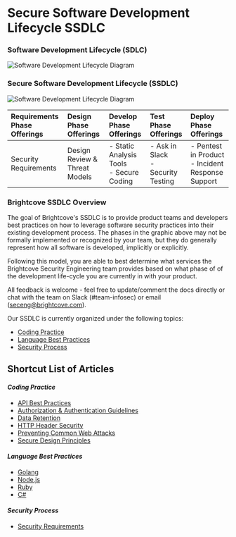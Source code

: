# Secure Software Development Lifecycle SSDLC

### Software Development Lifecycle (SDLC)
![Software Development Lifecycle Diagram](images/sdlc%20process%20graphic.png "SDLC Diagram")
### Secure Software Development Lifecycle (SSDLC)
![Software Development Lifecycle Diagram](images/ssdlc%20process%20graphic.png "SSDLC Diagram")

| Requirements Phase Offerings | Design Phase Offerings | Develop Phase Offerings | Test Phase Offerings| Deploy Phase Offerings |
| :--- | :--- | :--- | :--- | :--- |
| Security Requirements | Design Review & Threat Models |  - Static Analysis Tools<br> - Secure Coding | - Ask in Slack <br>- Security Testing | - Pentest in Product<br>- Incident Response Support |

### Brightcove SSDLC Overview

The goal of Brightcove's SSDLC is to provide product teams and developers best practices on how to leverage software security practices into their existing development process. The phases in the graphic above may not be formally implemented or recognized by your team, but they do generally represent how all software is developed, implicitly or explicitly. 

Following this model, you are able to best determine what services the Brightcove Security Engineering team provides based on what phase of of the development life-cycle you are currently in with your product.

All feedback is welcome - feel free to update/comment the docs directly or chat with the team on Slack (#team-infosec) or email (seceng@brightcove.com).

Our SSDLC is currently organized under the following topics:
- [Coding Practice](./Coding%20Practice)
- [Language Best Practices](./Language%20Best%20Practices)
- [Security Process](./Security%20Process)

## Shortcut List of Articles 
#### _Coding Practice_
- [API Best Practices](./Coding%20Practice/API-Best-Practices.md)
- [Authorization & Authentication Guidelines](./Coding%20Practice/AuthZ-AuthN-Guidelines.md)
- [Data Retention](./Coding%20Practice/Data-Retention.md)
- [HTTP Header Security](./Coding%20Practice/HTTP-Header-Security.md)
- [Preventing Common Web Attacks](./Coding%20Practice/Preventing-Common-Web-Attacks.md)
- [Secure Design Principles](./Coding%20Practice/Secure-Design-Principles.md)

#### _Language Best Practices_
- [Golang](./Language%20Best%20Practices/Golang-Best-Practices.md)
- [Node.js](./Language%20Best%20Practices/Nodejs-Best-Practices.md)
- [Ruby](./Language%20Best%20Practices/Ruby-Best-Practices.md)
- [C#](./Language%20Best%20Practices/Net-CSharp-Best-Practices.md)

#### _Security Process_
- [Security Requirements](./Security%20Process/Security-Requirements.md)
